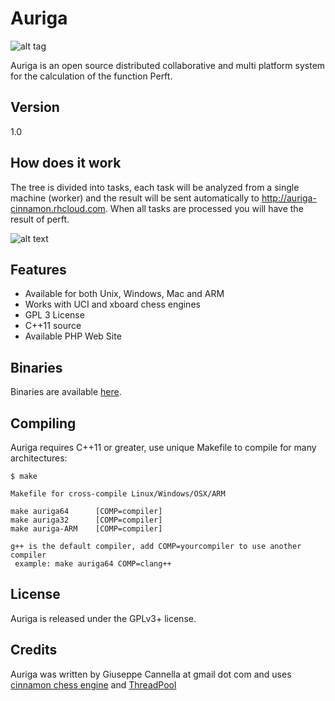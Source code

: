Auriga
==========
![alt tag](http://auriga-cinnamon.rhcloud.com/img/logo.jpg)

Auriga is an open source distributed collaborative and multi platform system for the calculation of the function Perft.

Version
----------
1.0

How does it work
----------

The tree is divided into tasks, each task will be analyzed from a single machine (worker) and the result will be sent automatically to http://auriga-cinnamon.rhcloud.com. When all tasks are processed you will have the result of perft.
 
 
![alt text](http://auriga-cinnamon.rhcloud.com/img/auriga.png)
 

Features
----------

- Available for both Unix, Windows, Mac and ARM
- Works with UCI and xboard chess engines
- GPL 3 License
- C++11 source
- Available PHP Web Site


Binaries
----------

Binaries are available [here][1].


Compiling
---------

Auriga requires C++11 or greater, use unique Makefile to compile for many architectures:

    $ make

    Makefile for cross-compile Linux/Windows/OSX/ARM

    make auriga64      [COMP=compiler]
    make auriga32      [COMP=compiler]
    make auriga-ARM    [COMP=compiler]

    g++ is the default compiler, add COMP=yourcompiler to use another compiler
     example: make auriga64 COMP=clang++



License
-------

Auriga is released under the GPLv3+ license.

Credits
-------

Auriga was written by Giuseppe Cannella at gmail dot com and uses [cinnamon chess engine][2] and [ThreadPool][3]

  [1]: http://auriga-cinnamon.rhcloud.com/download.php
  [2]: http://cinnamonchess.altervista.org/
  [3]: https://github.com/gekomad/ThreadPool
